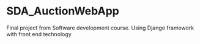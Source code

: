 # SDA_AuctionWebApp
Final project from Software development course. Using Django framework with front end technology
